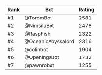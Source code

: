 Rank|Bot|Rating
---|---|---
#1|@ToromBot|2581
#2|@NimsiluBot|2478
#3|@RaspFish|2322
#4|@OceanicAbyssalord|2316
#5|@colinbot|1904
#6|@OpeningsBot|1732
#7|@pawnrobot|1255
